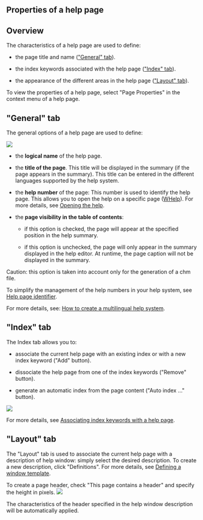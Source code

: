 
## Properties of a help page
			



<a name="NOTE1"></a>
<a name="NOTE1_1"></a>


## Overview
<a name="overview_ELTTEXTE000146"></a>
The characteristics of a help page are used to define:

- the page title and name (["General" tab](#NOTE2_1)).

- the index keywords associated with the help page (["Index" tab](#NOTE3_1)).

- the appearance of the different areas in the help page (["Layout" tab](#NOTE4_1)).




To view the properties of a help page, select "Page Properties" in the context menu of a help page.

<a name="NOTE2"></a>
<a name="NOTE2_1"></a>


## "General" tab
<a name="general_tab_ELTTEXTE000170"></a>
 
The general options of a help page are used to define:


![](https://doc.pcsoft.fr/en-US/images/image.awp?langid=3&name=PageAide_General.gif&type=thumb)


- the **logical name** of the help page.

- the **title of the page**. This title will be displayed in the summary (if the page appears in the summary). This title can be entered in the different languages supported by the help system.

- the **help number** of the page: This number is used to identify the help page. This allows you to open the help on a specific page ([WHelp](../WDLang1/3013053.md)). For more details, see [Opening the help](../Editeurs/2010017.md).

- the **page visibility in the table of contents**: 

	- if this option is checked, the page will appear at the specified position in the help summary.

	- if this option is unchecked, the page will only appear in the summary displayed in the help editor. At runtime, the page caption will not be displayed in the summary.


 Caution: this option is taken into account only for the generation of a chm file. 




To simplify the management of the help numbers in your help system, see [Help page identifier](../Editeurs/2010008.md).

For more details, see: [How to create a multilingual help system](../Editeurs/2010025.md).

<a name="NOTE3"></a>
<a name="NOTE3_1"></a>


## "Index" tab
<a name="index_tab_ELTTEXTE000194"></a>
The Index tab allows you to:

- associate the current help page with an existing index or with a new index keyword ("Add" button).

- dissociate the help page from one of the index keywords ("Remove" button).

- generate an automatic index from the page content ("Auto index ..." button).





![](https://doc.pcsoft.fr/en-US/images/image.awp?langid=3&name=PageAide_Index.gif&type=thumb)


For more details, see [Associating index keywords with a help page](../Editeurs/2010009.md).

<a name="NOTE4"></a>
<a name="NOTE4_1"></a>


## "Layout" tab
<a name="layout_tab_ELTTEXTE000218"></a>
The "Layout" tab is used to associate the current help page with a description of help window: simply select the desired description. To create a new description, click "Definitions". For more details, see [Defining a window template](../Editeurs/2010006.md).

To create a page header, check "This page contains a header" and specify the height in pixels.
![](https://doc.pcsoft.fr/en-US/images/image.awp?langid=3&name=zoneEntete_description.gif)


The characteristics of the header specified in the help window description will be automatically applied.


